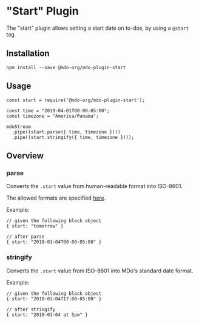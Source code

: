# "Start" Plugin

The "start" plugin allows setting a start date on to-dos, by using a `@start` tag.

## Installation

```
npm install --save @mdo-org/mdo-plugin-start
```

## Usage

```
const start = require('@mdo-org/mdo-plugin-start');

const time = "2019-04-01T00:00-05:00";
const timezone = "America/Panama";

mdoStream
  .pipe((start.parse({ time, timezone })))
  .pipe((start.stringify({ time, timezone })));
```

## Overview

### parse

Converts the `.start` value from human-readable format into ISO-8601.

The allowed formats are specified [here](./start_tag_formats.md).

Example:

```
// given the following block object
{ start: "tomorrow" }

// after parse
{ start: "2019-01-04T00:00-05:00" }
```

### stringify

Converts the `.start` value from ISO-8601 into MDo's standard date format.

Example:

```
// given the following block object
{ start: "2019-01-04T17:00-05:00" }

// after stringify
{ start: "2019-01-04 at 5pm" }
```
